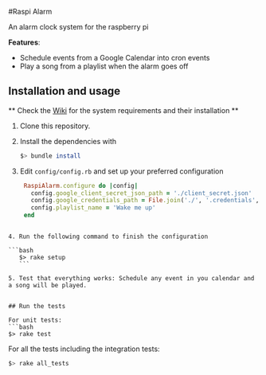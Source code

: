 #Raspi Alarm

An alarm clock system for the raspberry pi

**Features**:

 - Schedule events from a Google Calendar into cron events
 - Play a song from a playlist when the alarm goes off

## Installation and usage

** Check the [Wiki](https://github.com/elmendalerenda/raspi-alarm/wiki) for the system requirements and their installation **


 1. Clone this repository.
 2. Install the dependencies with  

	```bash
	$> bundle install
	```

 3. Edit `config/config.rb` and set up your preferred configuration
	```ruby
     RaspiAlarm.configure do |config|
       config.google_client_secret_json_path = './client_secret.json'
       config.google_credentials_path = File.join('./', '.credentials', "raspi-alarm.yaml")
       config.playlist_name = 'Wake me up'
     end 
 ```
 
 4. Run the following command to finish the configuration
 
 ```bash
	$> rake setup
	```

 5. Test that everything works: Schedule any event in you calendar and a song will be played.
   

## Run the tests

For unit tests: 
```bash
$> rake test
```
For all the tests including the integration tests: 
```bash
$> rake all_tests
```

